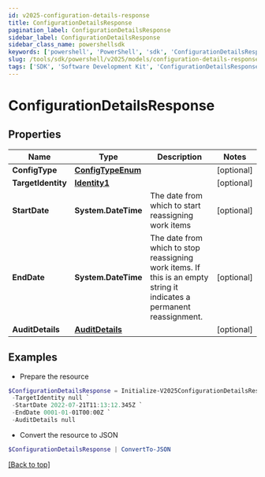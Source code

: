 ```yaml
---
id: v2025-configuration-details-response
title: ConfigurationDetailsResponse
pagination_label: ConfigurationDetailsResponse
sidebar_label: ConfigurationDetailsResponse
sidebar_class_name: powershellsdk
keywords: ['powershell', 'PowerShell', 'sdk', 'ConfigurationDetailsResponse', 'V2025ConfigurationDetailsResponse'] 
slug: /tools/sdk/powershell/v2025/models/configuration-details-response
tags: ['SDK', 'Software Development Kit', 'ConfigurationDetailsResponse', 'V2025ConfigurationDetailsResponse']
---
```



# ConfigurationDetailsResponse

## Properties

Name | Type | Description | Notes
------------ | ------------- | ------------- | -------------
**ConfigType** | [**ConfigTypeEnum**](config-type-enum) |  | [optional] 
**TargetIdentity** | [**Identity1**](identity1) |  | [optional] 
**StartDate** | **System.DateTime** | The date from which to start reassigning work items | [optional] 
**EndDate** | **System.DateTime** | The date from which to stop reassigning work items.  If this is an empty string it indicates a permanent reassignment. | [optional] 
**AuditDetails** | [**AuditDetails**](audit-details) |  | [optional] 

## Examples

- Prepare the resource
```powershell
$ConfigurationDetailsResponse = Initialize-V2025ConfigurationDetailsResponse  -ConfigType null `
 -TargetIdentity null `
 -StartDate 2022-07-21T11:13:12.345Z `
 -EndDate 0001-01-01T00:00Z `
 -AuditDetails null
```

- Convert the resource to JSON
```powershell
$ConfigurationDetailsResponse | ConvertTo-JSON
```


[[Back to top]](#) 

